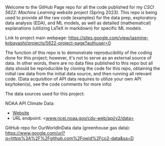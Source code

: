 Welcome to the GitHub Page repo for all the code published for my *CSCI 5622: Machine Learning* website project (Spring 2023).
This repo is being used to provide all the raw code (examples) for the data prep, exploratory data analysis (EDA), and ML models, as well as detailed (mathematical) explanations (utilizing LaTeX in markdown) for specific ML models.

Link to project main webpage: <https://sites.google.com/view/jasmine-kobayashi/projects/5622-project-page?authuser=0>

The function of this repo is to demonstrate reproducibility of the coding done for this project; however, it's not to serve as an external source of data. In other words, there are no data files published to this repo but all data should be reproducible by cloning the code for this repo, obtaining the initial raw data from the initial data source, and then running all relevant code. 
(Data acquisition of API data requires to utilize your own API key/token(s), see the code comments for more info)

The data sources used for this project:

NOAA API Climate Data: 
- [Website](https://www.google.com/url?q=https%3A%2F%2Fwww.ncdc.noaa.gov%2Fcdo-web%2F&sa=D)
- URL endpoint: <www.ncei.noaa.gov/cdo-web/api/v2/data>

GitHub repo for OurWorldInData data (greenhouse gas data): <https://www.google.com/url?q=https%3A%2F%2Fgithub.com%2Fowid%2Fco2-data&sa=D>
